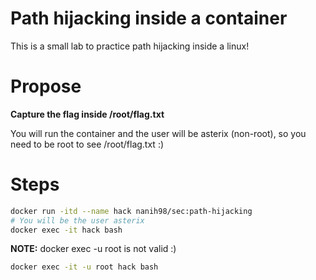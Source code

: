 # Path hijacking inside a container

This is a small lab to practice path hijacking inside a linux!

# Propose

**Capture the flag inside /root/flag.txt**

You will run the container and the user will be asterix (non-root), so you need to be root to see /root/flag.txt :)

# Steps

```bash
docker run -itd --name hack nanih98/sec:path-hijacking
# You will be the user asterix
docker exec -it hack bash 
```

**NOTE:** docker exec -u root is not valid :)

```bash
docker exec -it -u root hack bash
```
